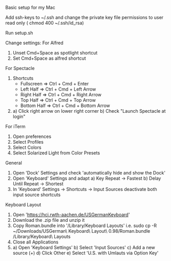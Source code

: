 Basic setup for my Mac

Add ssh-keys to ~/.ssh and change the private key file permissions to user read only ( chmod 400 ~/.ssh/id_rsa)

Run setup.sh

Change settings:
For Alfred
 1. Unset Cmd+Space as spotlight shortcut
 2. Set Cmd+Space as alfred shortcut

For Spectacle
 1. Shortcuts
    * Fullscreen  => Ctrl + Cmd + Enter
    * Left Half   => Ctrl + Cmd + Left Arrow
    * Right Half  => Ctrl + Cmd + Right Arrow
    * Top Half    => Ctrl + Cmd + Top Arrow
    * Bottom Half => Ctrl + Cmd + Bottom Arrow
 2. a) Click right arrow on lower right corner
    b) Check "Launch Spectacle at login"


For iTerm
 1. Open preferences
 2. Select Profiles
 3. Select Colors
 4. Select Solarized Light from Color Presets

General
 1. Open 'Dock' Settings and check 'automatically hide and show the Dock'
 2. Open 'Keyboard' Settings and adapt
    a) Key Repeat -> Fastest
    b) Delay Until Repeat -> Shortest
 3. In 'Keyboard' Settings -> Shortcuts -> Input Sources deactivate both input
    source shortcuts

Keyboard Layout
 1. Open 'https://hci.rwth-aachen.de/USGermanKeyboard'
 2. Download the .zip file and unzip it
 3. Copy Roman.bundle into '/Library/Keyboard Layouts'
    i.e. sudo cp -R ~/Downloads/USGerman\ Keyboard\ Layout\ 0.98/Roman.bundle /Library/Keyboard\ Layouts
 4. Close all Applications
 5. a) Open 'Keyboard Settings'
    b) Select 'Input Sources'
    c) Add a new source (+)
    d) Click Other
    e) Select 'U.S. with Umlauts via Option Key'
